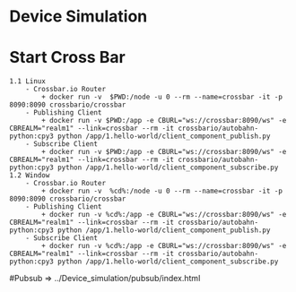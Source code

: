 # Device Simulation
# Start Cross Bar
	1.1 Linux
		- Crossbar.io Router
			+ docker run -v  $PWD:/node -u 0 --rm --name=crossbar -it -p 8090:8090 crossbario/crossbar
		- Publishing Client
			+ docker run -v $PWD:/app -e CBURL="ws://crossbar:8090/ws" -e CBREALM="realm1" --link=crossbar --rm -it crossbario/autobahn-python:cpy3 python /app/1.hello-world/client_component_publish.py
		- Subscribe Client
			+ docker run -v $PWD:/app -e CBURL="ws://crossbar:8090/ws" -e CBREALM="realm1" --link=crossbar --rm -it crossbario/autobahn-python:cpy3 python /app/1.hello-world/client_component_subscribe.py
	1.2 Window
		- Crossbar.io Router
			+ docker run -v  %cd%:/node -u 0 --rm --name=crossbar -it -p 8090:8090 crossbario/crossbar
		- Publishing Client
			+ docker run -v %cd%:/app -e CBURL="ws://crossbar:8090/ws" -e CBREALM="realm1" --link=crossbar --rm -it crossbario/autobahn-python:cpy3 python /app/1.hello-world/client_component_publish.py
		- Subscribe Client
			+ docker run -v %cd%:/app -e CBURL="ws://crossbar:8090/ws" -e CBREALM="realm1" --link=crossbar --rm -it crossbario/autobahn-python:cpy3 python /app/1.hello-world/client_component_subscribe.py
		
#Pubsub 
		=> ../Device_simulation/pubsub/index.html